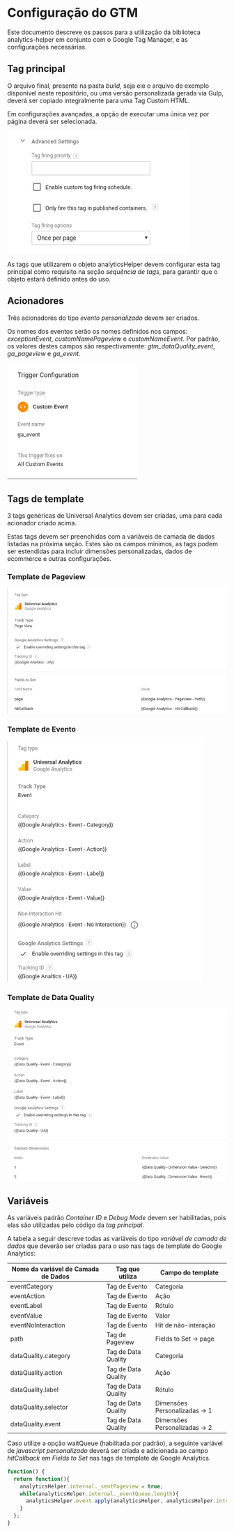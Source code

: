 # Configuração do GTM

Este documento descreve os passos para a utilização da biblioteca analytics-helper em conjunto com o Google Tag Manager,
e as configurações necessárias.

## Tag principal

O arquivo final, presente na pasta *build*, seja ele o arquivo de exemplo disponível neste repositório, ou uma versão personalizada
gerada via Gulp, deverá ser copiado integralmente para uma Tag Custom HTML.

Em configurações avançadas, a opção de executar uma única vez por página deverá ser selecionada.

![Configuração uma por página](documentation-images/once_per_page.png)

As tags que utilizarem o objeto analyticsHelper devem configurar esta tag principal como requisito na seção *sequência de tags*,
para garantir que o objeto estará definido antes do uso.


## Acionadores

Três acionadores do tipo *evento personalizado* devem ser criados.

Os nomes dos eventos serão os nomes definidos nos campos: *exceptionEvent*, *customNamePageview* e *customNameEvent*.
Por padrão, os valores destes campos são respectivamente: *gtm_dataQuality_event*, *ga_pageview* e *ga_event*.

![Triggers](documentation-images/event_name.png)

## Tags de template

3 tags genéricas de Universal Analytics devem ser criadas, uma para cada acionador criado acima.

Estas tags devem ser preenchidas com a variáveis de camada de dados listadas na próxima seção. Estes são os campos mínimos,
as tags podem ser estendidas para incluir dimensões personalizadas, dados de ecommerce e outras configurações.

### Template de Pageview
![Tag de template de Pageview](documentation-images/tag_pageview.png)

### Template de Evento
![Tag de template de Evento](documentation-images/tag_event.png)

### Template de Data Quality
![Tag de template de DataQuality](documentation-images/tag_dataquality.png)


## Variáveis

As variáveis padrão *Container ID* e *Debug Mode* devem ser habilitadas, pois elas são utilizadas pelo código da *tag principal*.

A tabela a seguir descreve todas as variáveis do tipo *variável de camada de dados* que deverão ser criadas para o uso nas tags
de template do Google Analytics:

| Nome da variável de Camada de Dados | Tag que utiliza | Campo do template |
| - | - | - |
| eventCategory | Tag de Evento | Categoria |
| eventAction | Tag de Evento | Ação |
| eventLabel | Tag de Evento | Rótulo |
| eventValue | Tag de Evento | Valor |
| eventNoInteraction | Tag de Evento | Hit de não-interação |
| path | Tag de Pageview | Fields to Set -> page |
| dataQuality.category | Tag de Data Quality | Categoria |
| dataQuality.action | Tag de Data Quality | Ação |
| dataQuality.label | Tag de Data Quality | Rótulo |
| dataQuality.selector | Tag de Data Quality | Dimensões Personalizadas -> 1 |
| dataQuality.event | Tag de Data Quality | Dimensões Personalizadas -> 2 |

Caso utilize a opção waitQueue (habilitada por padrão), a seguinte variável de *javascript personalizado* deverá ser criada
e adicionada ao campo *hitCallback* em *Fields to Set* nas tags de template de Google Analytics.

```javascript
function() {
  return function(){
    analyticsHelper.internal._sentPageview = true;
    while(analyticsHelper.internal._eventQueue.length){
      analyticsHelper.event.apply(analyticsHelper, analyticsHelper.internal._eventQueue.shift());
    }
  };
}
```


